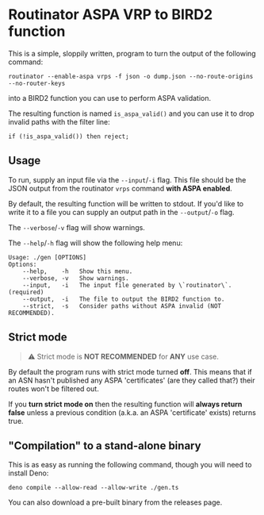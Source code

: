# Routinator ASPA VRP to BIRD2 function

This is a simple, sloppily written, program to turn the output of the following command:

```
routinator --enable-aspa vrps -f json -o dump.json --no-route-origins --no-router-keys
```

into a BIRD2 function you can use to perform ASPA validation.

The resulting function is named `is_aspa_valid()` and you can use it to drop invalid paths with the filter line:

```
if (!is_aspa_valid()) then reject;
```

## Usage

To run, supply an input file via the `--input`/`-i` flag. This file should be the JSON output from the routinator `vrps` command **with ASPA enabled**.

By default, the resulting function will be written to stdout. If you'd like to write it to a file you can supply an output path in the `--output`/`-o` flag.

The `--verbose`/`-v` flag will show warnings.

The `--help`/`-h` flag will show the following help menu:

```
Usage: ./gen [OPTIONS]
Options:
    --help,    -h   Show this menu.
    --verbose, -v   Show warnings.
    --input,   -i   The input file generated by \`routinator\`. (required) 
    --output,  -i   The file to output the BIRD2 function to.
    --strict,  -s   Consider paths without ASPA invalid (NOT RECOMMENDED).
```

## Strict mode

> ⚠️ Strict mode is **NOT RECOMMENDED** for **ANY** use case.

By default the program runs with strict mode turned **off**. This means that if an ASN hasn't published any ASPA 'certificates' (are they called that?) their routes won't be filtered out.

If you **turn strict mode on** then the resulting function will **always return false** unless a previous condition (a.k.a. an ASPA 'certificate' exists) returns true.



## "Compilation" to a stand-alone binary

This is as easy as running the following command, though you will need to install Deno:

```
deno compile --allow-read --allow-write ./gen.ts
```

You can also download a pre-built binary from the releases page.